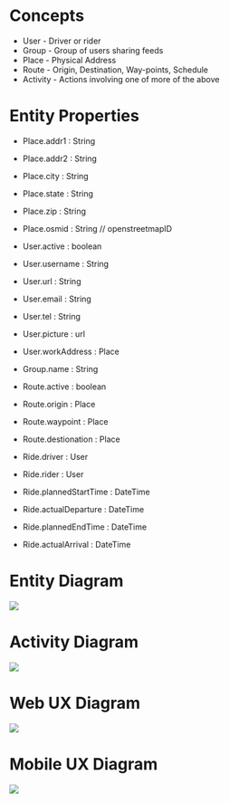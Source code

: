 Concepts
========

* User - Driver or rider
* Group - Group of users sharing feeds
* Place - Physical Address
* Route - Origin, Destination, Way-points, Schedule
* Activity - Actions involving one of more of the above

Entity Properties
=================

* Place.addr1 : String
* Place.addr2 : String
* Place.city : String
* Place.state : String
* Place.zip : String
* Place.osmid : String // openstreetmapID

* User.active : boolean
* User.username : String
* User.url : String
* User.email : String
* User.tel : String
* User.picture : url
* User.workAddress : Place

* Group.name : String

* Route.active : boolean
* Route.origin : Place
* Route.waypoint : Place
* Route.destionation : Place

* Ride.driver : User
* Ride.rider : User
* Ride.plannedStartTime : DateTime
* Ride.actualDeparture : DateTime
* Ride.plannedEndTime : DateTime
* Ride.actualArrival : DateTime

Entity Diagram
==============

<img src="design/entities.dot.svg"/>

Activity Diagram
================

<img src="design/activities.dot.svg"/>

Web UX Diagram
================

<img src="design/web.dot.svg"/>

Mobile UX Diagram
================

<img src="design/mobile.dot.svg"/>
